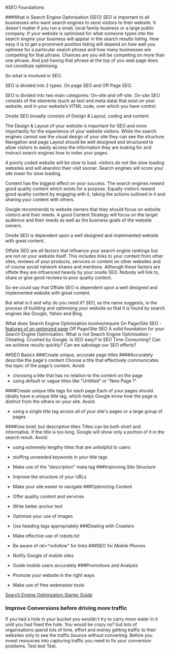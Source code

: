 #SEO Foundations


###What is Search Engine Optimisation (SEO)
SEO is important to all businesses who want search engines to send visitors to their website. It doesn't matter if you run a small, local family business or a large public company. If your website is optimised for what someone types into the search engine your business will appear in the search results listing. How easy it is to get a prominent position listing will depend on how well you optimise for a particular search phrase and how many businesses are competing for that phrase. Chances are you will be competing on more than one phrase. And just having that phrase at the top of you web page does not constitute optimising. 

So what is involved in SEO. 

SEO is divided into 2 types. On page SEO and Off Page SEO. 

SEO is divided into two main categories: On-site and off-site. On-site SEO consists of the elements (such as text and meta data) that exist on your website, and in your website’s HTML code, over which you have control. 

Onsite SEO broadly consists of Design & Layout, coding and content.

The Design & Layout of your website is important for SEO and more importantly for the experience of your website visitors. While the search engines cannot see the visual design  of your site they can see the structure. Navigation and page Layout should be well designed and structured to allow visitors to easily access the information they are looking for and instruct search engines how to index your pages.  

A poorly coded website will be slow to load. visitors do not like slow loading websites and will abandon their visit sooner. Search engines will score your site lower for slow loading.

Content has the biggest effect on your success. The search engines reward good quality content which exists for a purpose. Equally visitors reward good quality content by engaging  with it, taking the actions outlined in it and sharing your content with others.

Google recommends to website owners that they should focus on website visitors and their needs. A good Content Strategy will focus on the target audience and their needs as well as the business goals of the website owners.

Onsite SEO is dependent upon a well designed and implemented website with great content. 

Offsite SEO are all factors that influence your search engine rankings but are not on your website itself. This includes links to your content from other sites, reviews of your products, services or content on other websites and of course social network shares and mentions. Although these factors are offsite they are influenced heavily by your onsite SEO. Nobody will link to, share or give good reviews to poor quality content. 

So we could say that Offsite SEO is dependent upon a well designed and implemented website with great content.



But what is it and why do you need it? SEO, as the name suggests, is the process of building and optimising your website so that it is found by search engines like Google, Yahoo and Bing. 

What does Search Engine Optimisation involve/require
On Page/Site SEO - [features of an optimized page](https://moz.com/learn/seo/on-page-factors)
Off Page/Site SEO
A solid foundation for your Search Engine Optimisation.
What is not Search Engine Optimisation - Cheating. Crushed by Google.
Is SEO easy? Is SEO Time Consuming?
Can we achieve results quickly?
Can we sabotage our SEO efforts?

##SEO Basics
###Create unique, accurate page titles
####Accurately describe the page's content
Choose a title that effectively communicates the topic of the page's content.
Avoid:
- choosing a title that has no relation to the content on the page
- using default or vague titles like "Untitled" or "New Page 1"

####Create unique title tags for each page
Each  of  your  pages  should  ideally  have  a  unique  title  tag,  which  helps  Google  know  how  the  page  is distinct from the others on your site.
Avoid:
- using a single title tag across all of your site's pages or a large group of pages

####Use brief, but descriptive titles
Titles can be both short and informative. If the title is too long, Google will show only a portion of it in the search result.
Avoid:
- using extremely lengthy titles that are unhelpful to users
- stuffing unneeded keywords in your title tags

- Make use of the "description" meta tag
###Improving Site Structure
- Improve the structure of your URLs
- Make your site easier to navigate
###Optimizing Content
- Offer quality content and services
- Write better anchor text
- Optimize your use of images
- Use heading tags appropriately
###Dealing with Crawlers
- Make effective use of robots.txt
- Be aware of rel="nofollow" for links
###SEO for Mobile Phones
- Notify Google of mobile sites
- Guide mobile users accurately
###Promotions and Analysis
- Promote your website in the right ways
- Make use of free webmaster tools

[Search Engine Optimization Starter Guide](http://static.googleusercontent.com/media/www.google.co.uk/en/uk/webmasters/docs/search-engine-optimization-starter-guide.pdf)

### Improve Conversions before driving more traffic

If you had a hole in your bucket you wouldn't try to carry more water in it until you had fixed the hole. You would be crazy no? but lots of organisations spend lots of time, effort and money getting traffic to their websites only to see the traffic bounce without converting. Before you invest resources into capturing traffic you need to fix your conversion problems.  Test test Test.
